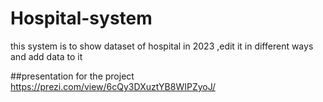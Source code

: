 # Hospital-system
this system is to show dataset of hospital in 2023 ,edit it in different ways and add data to it 


##presentation for the project
https://prezi.com/view/6cQy3DXuztYB8WIPZyoJ/
